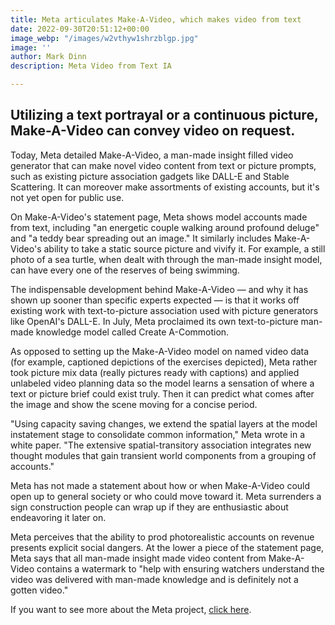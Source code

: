```yaml
---
title: Meta articulates Make-A-Video, which makes video from text
date: 2022-09-30T20:51:12+00:00
image_webp: "/images/w2vthyw1shrzblgp.jpg"
image: ''
author: Mark Dinn
description: Meta Video from Text IA

---
```

## Utilizing a text portrayal or a continuous picture, Make-A-Video can convey video on request.

Today, Meta detailed Make-A-Video, a man-made insight filled video generator that can make novel video content from text or picture prompts, such as existing picture association gadgets like DALL-E and Stable Scattering. It can moreover make assortments of existing accounts, but it's not yet open for public use.

On Make-A-Video's statement page, Meta shows model accounts made from text, including "an energetic couple walking around profound deluge" and "a teddy bear spreading out an image." It similarly includes Make-A-Video's ability to take a static source picture and vivify it. For example, a still photo of a sea turtle, when dealt with through the man-made insight model, can have every one of the reserves of being swimming.

The indispensable development behind Make-A-Video — and why it has shown up sooner than specific experts expected — is that it works off existing work with text-to-picture association used with picture generators like OpenAI's DALL-E. In July, Meta proclaimed its own text-to-picture man-made knowledge model called Create A-Commotion.

As opposed to setting up the Make-A-Video model on named video data (for example, captioned depictions of the exercises depicted), Meta rather took picture mix data (really pictures ready with captions) and applied unlabeled video planning data so the model learns a sensation of where a text or picture brief could exist truly. Then it can predict what comes after the image and show the scene moving for a concise period.

"Using capacity saving changes, we extend the spatial layers at the model instatement stage to consolidate common information," Meta wrote in a white paper. "The extensive spatial-transitory association integrates new thought modules that gain transient world components from a grouping of accounts."

Meta has not made a statement about how or when Make-A-Video could open up to general society or who could move toward it. Meta surrenders a sign construction people can wrap up if they are enthusiastic about endeavoring it later on.

Meta perceives that the ability to prod photorealistic accounts on revenue presents explicit social dangers. At the lower a piece of the statement page, Meta says that all man-made insight made video content from Make-A-Video contains a watermark to "help with ensuring watchers understand the video was delivered with man-made knowledge and is definitely not a gotten video."

If you want to see more about the Meta project, [click here](https://makeavideo.studio/).